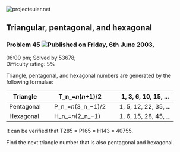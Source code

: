![projecteuler.net](images/print_page_logo.png)

## Triangular, pentagonal, and hexagonal

### Problem 45 ![](images/icon_info.png)Published on Friday, 6th June 2003,
06:00 pm; Solved by 53678;  
Difficulty rating: 5%

Triangle, pentagonal, and hexagonal numbers are generated by the following
formulae:

Triangle |   | T_n_=_n_(_n_+1)/2 |   | 1, 3, 6, 10, 15, ...  
---|---|---|---|---  
Pentagonal |   | P_n_=_n_(3_n_−1)/2 |   | 1, 5, 12, 22, 35, ...  
Hexagonal |   | H_n_=_n_(2_n_−1) |   | 1, 6, 15, 28, 45, ...  
  
It can be verified that T285 = P165 = H143 = 40755.

Find the next triangle number that is also pentagonal and hexagonal.

  
  

